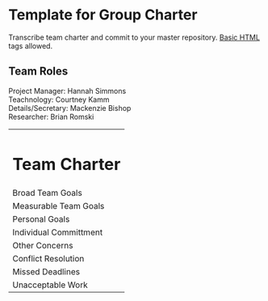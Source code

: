 # Template for Group Charter

Transcribe team charter and commit to your master repository. <a href="http://www.w3schools.com/html/">Basic HTML</a> tags allowed. 
<h2>Team Roles</h2>
Project Manager: Hannah Simmons<br/>
Teachnology: Courtney Kamm<br/>
Details/Secretary: Mackenzie Bishop<br/>
Researcher: Brian Romski<br/>

<table>
<th colspan="4"><h1 align="center">Team Charter</h1></th>
<tr>
<td>Broad Team Goals</td>
<td colspan="3"></td>
</tr>
<tr>
<td>Measurable Team Goals</td>
<td colspan="3"></td>
</tr>
<tr>
<td>Personal Goals</td>
<td colspan="3"></td>
</tr>
<tr>
<td>Individual Committment</td>
<td colspan="3"></td>
</tr>
<tr>
<td>Other Concerns</td>
<td colspan="3"></td>
</tr>
<tr>
<td>Conflict Resolution</td>
<td colspan="3"></td>
</tr>
<tr>
<td>Missed Deadlines</td>
<td colspan="3"></td>
</tr>
<tr>
<td>Unacceptable Work</td>
<td colspan="3"></td>
</tr>
</table> 
